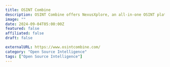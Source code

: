 ```yaml
---
title: OSINT Combine
description: OSINT Combine offers NexusXplore, an all-in-one OSINT platform with advanced capabilities.
image: ""
date: 2024-09-04T05:00:00Z
featured: false
affiliated: false
draft: false

externalURL: https://www.osintcombine.com/
category: "Open Source Intelligence"
tags: ["Open Source Intelligence"]
---
```

